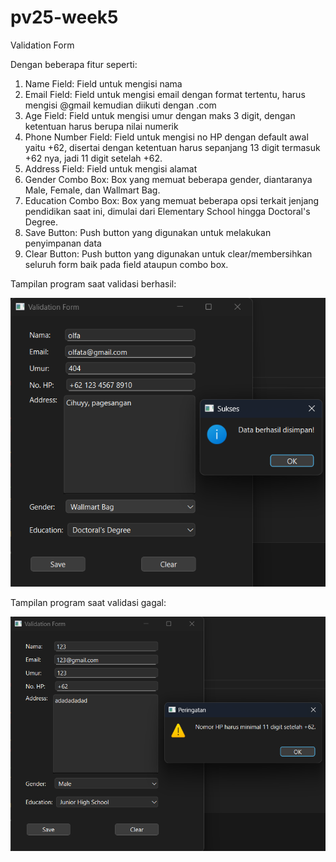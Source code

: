 # pv25-week5

Validation Form

Dengan beberapa fitur seperti:

1. Name Field: Field untuk mengisi nama
2. Email Field: Field untuk mengisi email dengan format tertentu, harus mengisi @gmail kemudian diikuti dengan .com
3. Age Field: Field untuk mengisi umur dengan maks 3 digit, dengan ketentuan harus berupa nilai numerik
4. Phone Number Field: Field untuk mengisi no HP dengan default awal yaitu +62, disertai dengan ketentuan harus sepanjang 13 digit termasuk +62 nya, jadi 11 digit setelah +62.
5. Address Field: Field untuk mengisi alamat
6. Gender Combo Box: Box yang memuat beberapa gender, diantaranya Male, Female, dan Wallmart Bag.
7. Education Combo Box: Box yang memuat beberapa opsi terkait jenjang pendidikan saat ini, dimulai dari Elementary School hingga Doctoral's Degree.
8. Save Button: Push button yang digunakan untuk melakukan penyimpanan data
9. Clear Button: Push button yang digunakan untuk clear/membersihkan seluruh form baik pada field ataupun combo box.

Tampilan program saat validasi berhasil:

![Tampilan Saat Berhasil](img/berhasil.png)

Tampilan program saat validasi gagal:

![Tampilan Saat Gagal](img/gagal.png)
